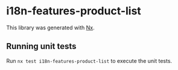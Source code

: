 # i18n-features-product-list

This library was generated with [Nx](https://nx.dev).

## Running unit tests

Run `nx test i18n-features-product-list` to execute the unit tests.
